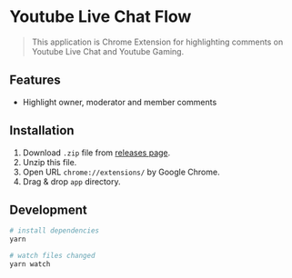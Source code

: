 # Youtube Live Chat Flow

> This application is Chrome Extension for highlighting comments on Youtube Live Chat and Youtube Gaming.

## Features
* Highlight owner, moderator and member comments

## Installation
1. Download `.zip` file from [releases page](https://github.com/fiahfy/youtube-live-chat-flow/releases).
2. Unzip this file.
3. Open URL `chrome://extensions/` by Google Chrome.
4. Drag & drop `app` directory.

## Development
``` bash
# install dependencies
yarn

# watch files changed
yarn watch
```

